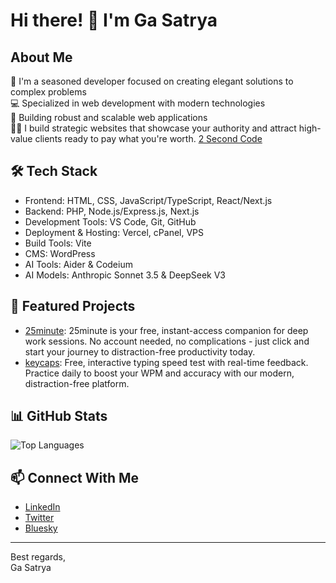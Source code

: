 # Hi there! 👋 I'm Ga Satrya

## About Me

🚀 I'm a seasoned developer focused on creating elegant solutions to complex problems  
💻 Specialized in web development with modern technologies  
🎯 Building robust and scalable web applications  
👨‍💻 I build strategic websites that showcase your authority and attract high-value clients ready to pay what you're worth. [2 Second Code](https://www.2secondcode.com)

## 🛠️ Tech Stack

- Frontend: HTML, CSS, JavaScript/TypeScript, React/Next.js
- Backend: PHP, Node.js/Express.js, Next.js
- Development Tools: VS Code, Git, GitHub
- Deployment & Hosting: Vercel, cPanel, VPS
- Build Tools: Vite
- CMS: WordPress
- AI Tools: Aider & Codeium
- AI Models: Anthropic Sonnet 3.5 & DeepSeek V3

## 🌟 Featured Projects

- [25minute](https://www.25minute.com): 25minute is your free, instant-access companion for deep work sessions. No account needed, no complications - just click and start your journey to distraction-free productivity today.
- [keycaps](https://www.keycaps.app): Free, interactive typing speed test with real-time feedback. Practice daily to boost your WPM and accuracy with our modern, distraction-free platform.

## 📊 GitHub Stats

![Top Languages](https://github-readme-stats.vercel.app/api/top-langs/?username=gasatrya&layout=compact&theme=radical)

## 📫 Connect With Me

- [LinkedIn](https://linkedin.com/in/gasatrya)
- [Twitter](https://x.com/gasatrya)
- [Bluesky](https://bsky.app/profile/gasatrya.bsky.social)

---

Best regards,   
Ga Satrya
